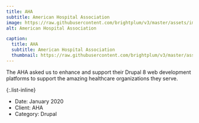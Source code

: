 ```yaml
---
title: AHA
subtitle: American Hospital Association
image: https://raw.githubusercontent.com/brightplum/v3/master/assets/img/portfolio/aha.jpg
alt: American Hospital Association

caption:
  title: AHA
  subtitle: American Hospital Association
  thumbnail: https://raw.githubusercontent.com/brightplum/v3/master/assets/img/portfolio/aha-thumbnail.jpg
---
```

The AHA asked us to enhance and support their Drupal 8 web development platforms to support the amazing healthcare organizations they serve.

{:.list-inline}
- Date: January 2020
- Client: AHA
- Category: Drupal

